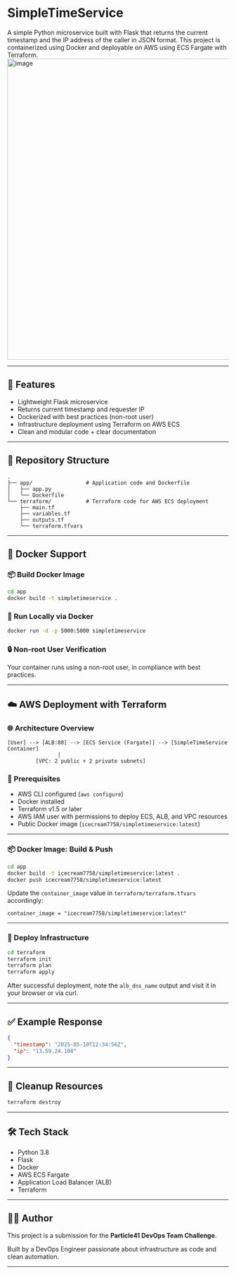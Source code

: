 # SimpleTimeService

A simple Python microservice built with Flask that returns the current timestamp and the IP address of the caller in JSON format. This project is containerized using Docker and deployable on AWS using ECS Fargate with Terraform.
<img width="684" alt="image" src="https://github.com/user-attachments/assets/d9cccb77-d6f5-4dee-b8dc-741fd8457ba1" />

---

## 🚀 Features

- Lightweight Flask microservice
- Returns current timestamp and requester IP
- Dockerized with best practices (non-root user)
- Infrastructure deployment using Terraform on AWS ECS
- Clean and modular code + clear documentation

---

## 📁 Repository Structure

```
.
├── app/                 # Application code and Dockerfile
│   ├── app.py
│   └── Dockerfile
└── terraform/           # Terraform code for AWS ECS deployment
    ├── main.tf
    ├── variables.tf
    ├── outputs.tf
    └── terraform.tfvars
```

---

## 🐳 Docker Support

### 📦 Build Docker Image

```bash
cd app
docker build -t simpletimeservice .
```

### 🏃 Run Locally via Docker

```bash
docker run -d -p 5000:5000 simpletimeservice
```

### 🔒 Non-root User Verification

Your container runs using a non-root user, in compliance with best practices.

---

## ☁️ AWS Deployment with Terraform

### 🌐 Architecture Overview

```
[User] --> [ALB:80] --> [ECS Service (Fargate)] --> [SimpleTimeService Container]
                |
         [VPC: 2 public + 2 private subnets]
```

### 🔧 Prerequisites

- AWS CLI configured (`aws configure`)
- Docker installed
- Terraform v1.5 or later
- AWS IAM user with permissions to deploy ECS, ALB, and VPC resources
- Public Docker image (`icecream7758/simpletimeservice:latest`)

---

### 📦 Docker Image: Build & Push

```bash
cd app
docker build -t icecream7758/simpletimeservice:latest .
docker push icecream7758/simpletimeservice:latest
```

Update the `container_image` value in `terraform/terraform.tfvars` accordingly:

```hcl
container_image = "icecream7758/simpletimeservice:latest"
```

---

### 📡 Deploy Infrastructure

```bash
cd terraform
terraform init
terraform plan
terraform apply
```

After successful deployment, note the `alb_dns_name` output and visit it in your browser or via curl.

---

## ✅ Example Response

```json
{
  "timestamp": "2025-05-10T12:34:56Z",
  "ip": "13.59.24.108"
}
```

---

## 🧼 Cleanup Resources

```bash
terraform destroy
```

---

## 🛠 Tech Stack

- Python 3.8
- Flask
- Docker
- AWS ECS Fargate
- Application Load Balancer (ALB)
- Terraform

---

## 👨‍💻 Author

This project is a submission for the **Particle41 DevOps Team Challenge**.

Built by a DevOps Engineer passionate about infrastructure as code and clean automation.

---
